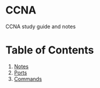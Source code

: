 # CCNA
CCNA study guide and notes

# Table of Contents
1. [Notes](https://github.com/MehtaPar/CCNA/blob/main/Notes/Notes.md)
2. [Ports](https://github.com/MehtaPar/CCNA/blob/main/Notes/Ports.md)
3. [Commands](https://github.com/MehtaPar/CCNA/blob/main/Notes/Commands.md)
